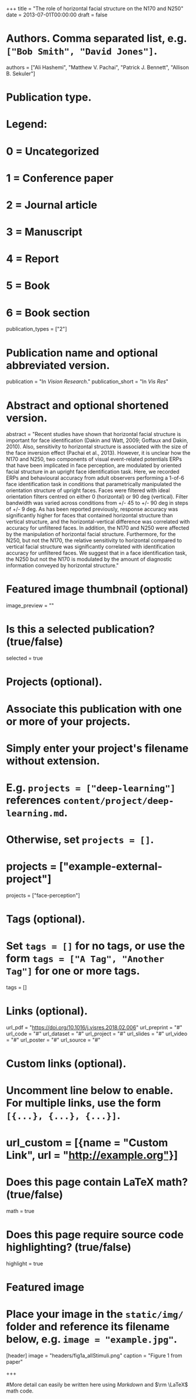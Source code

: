 +++
title = "The role of horizontal facial structure on the N170 and N250"
date = 2013-07-01T00:00:00
draft = false

# Authors. Comma separated list, e.g. `["Bob Smith", "David Jones"]`.
authors = ["Ali Hashemi", "Matthew V. Pachai", "Patrick J. Bennett", "Allison B. Sekuler"]

# Publication type.
# Legend:
# 0 = Uncategorized
# 1 = Conference paper
# 2 = Journal article
# 3 = Manuscript
# 4 = Report
# 5 = Book
# 6 = Book section
publication_types = ["2"]

# Publication name and optional abbreviated version.
publication = "In *Vision Research*."
publication_short = "In *Vis Res*"

# Abstract and optional shortened version.
abstract = "Recent studies have shown that horizontal facial structure is important for face identification (Dakin and Watt, 2009; Goffaux and Dakin, 2010). Also, sensitivity to horizontal structure is associated with the size of the face inversion effect (Pachai et al., 2013). However, it is unclear how the N170 and N250, two components of visual event-related potentials ERPs that have been implicated in face perception, are modulated by oriented facial structure in an upright face identification task. Here, we recorded ERPs and behavioural accuracy from adult observers performing a 1-of-6 face identification task in conditions that parametrically manipulated the orientation structure of upright faces. Faces were filtered with ideal orientation filters centred on either 0 (horizontal) or 90 deg (vertical). Filter bandwidth was varied across conditions from +/- 45 to +/- 90 deg in steps of +/- 9 deg. As has been reported previously, response accuracy was significantly higher for faces that contained horizontal structure than vertical structure, and the horizontal-vertical difference was correlated with accuracy for unfiltered faces. In addition, the N170 and N250 were affected by the manipulation of horizontal facial structure. Furthermore, for the N250, but not the N170, the relative sensitivity to horizontal compared to vertical facial structure was significantly correlated with identification accuracy for unfiltered faces. We suggest that in a face identification task, the N250 but not the N170 is modulated by the amount of diagnostic information conveyed by horizontal structure."

# Featured image thumbnail (optional)
image_preview = ""

# Is this a selected publication? (true/false)
selected = true

# Projects (optional).
#   Associate this publication with one or more of your projects.
#   Simply enter your project's filename without extension.
#   E.g. `projects = ["deep-learning"]` references `content/project/deep-learning.md`.
#   Otherwise, set `projects = []`.
# projects = ["example-external-project"]
projects = ["face-perception"]

# Tags (optional).
#   Set `tags = []` for no tags, or use the form `tags = ["A Tag", "Another Tag"]` for one or more tags.
tags = []

# Links (optional).
url_pdf = "https://doi.org/10.1016/j.visres.2018.02.006"
url_preprint = "#"
url_code = "#"
url_dataset = "#"
url_project = "#"
url_slides = "#"
url_video = "#"
url_poster = "#"
url_source = "#"

# Custom links (optional).
#   Uncomment line below to enable. For multiple links, use the form `[{...}, {...}, {...}]`.
# url_custom = [{name = "Custom Link", url = "http://example.org"}]

# Does this page contain LaTeX math? (true/false)
math = true

# Does this page require source code highlighting? (true/false)
highlight = true

# Featured image
# Place your image in the `static/img/` folder and reference its filename below, e.g. `image = "example.jpg"`.
[header]
image = "headers/fig1a_allStimuli.png"
caption = "Figure 1 from paper"

+++

#More detail can easily be written here using *Markdown* and $\rm \LaTeX$ math code.
